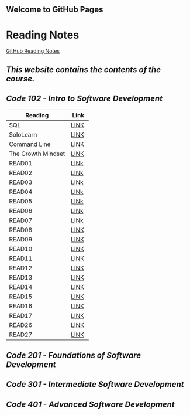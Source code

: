 ## Welcome to GitHub Pages

# **Reading Notes** 
[GitHub Reading Notes](https://github.com/hind-hb/reading_note11.github.io/blob/gh-pages/README.md)
## *This website contains the contents of the course.*
## *Code 102 - Intro to Software Development*


| Reading  | Link | 
| ------------- | ------------- |
| SQL  | [LINK](https://github.com/hind-hb/reading-notes/blob/main/sql.md).|
|SoloLearn  | [LINK](https://github.com/hind-hb/reading-notes/blob/main/SoloLearn.md)  |
| Command Line  |[LINK](https://github.com/hind-hb/reading-notes/blob/main/Command%20file.md)  |
| The Growth Mindset |[LINK](https://github.com/hind-hb/reading-notes/blob/main/The%20Growth%20Mindset.md)  |
| READ01  |[LINk](https://github.com/hind-hb/reading-notes/blob/main/Read01.md)  |
| READ02  |[LINk](https://github.com/hind-hb/reading-notes/blob/main/Read02.md)  |
| READ03  |[LINk](https://github.com/hind-hb/reading-notes/blob/main/Read03.md)  |
| READ04  |[LINk](https://github.com/hind-hb/reading-notes/blob/main/Read04.md)  |
| READ05  |[LINk](https://github.com/hind-hb/reading-notes/blob/main/Read05.md)  |
| READ06  |[LINk](https://github.com/hind-hb/reading-notes/blob/main/Read06.md)  |
| READ07  |[LINk](https://github.com/hind-hb/reading-notes/blob/main/Read07.md)  |
| READ08  |[LINK](https://github.com/hind-hb/reading-notes/blob/main/Read08.md)  |
| READ09  |[LINK](https://github.com/hind-hb/reading-notes/blob/main/Read09.md)  |
| READ10  |[LINK](https://github.com/hind-hb/reading-notes/blob/main/Read10.md)  |
| READ11  |[LINK](https://github.com/hind-hb/reading-notes/blob/main/Read11.md)  |
| READ12  |[LINK](https://github.com/hind-hb/reading-notes/blob/main/Read12.md)  |
| READ13  |[LINK](https://github.com/hind-hb/reading-notes/blob/main/Read13.md)  |
| READ14  |[LINK](https://github.com/hind-hb/reading-notes/blob/main/Read14.md)  |
| READ15  |[LINK](https://github.com/hind-hb/reading_note11.github.io/blob/gh-pages/Read15.md)  |
| READ16  |[LINK](https://github.com/hind-hb/reading_note11.github.io/blob/gh-pages/Read16.md)  |
| READ17  |[LINK](https://github.com/hind-hb/reading_note11.github.io/blob/gh-pages/Read17.md)  |
| READ26  |[LINK](https://github.com/hind-hb/reading_note11.github.io/blob/gh-pages/Read26.md)  |
| READ27  |[LINK](https://github.com/hind-hb/reading_note11.github.io/blob/gh-pages/Read27.md)  |

## *Code 201 - Foundations of Software Development*

## *Code 301 - Intermediate Software Development*

## *Code 401 - Advanced Software Development*
